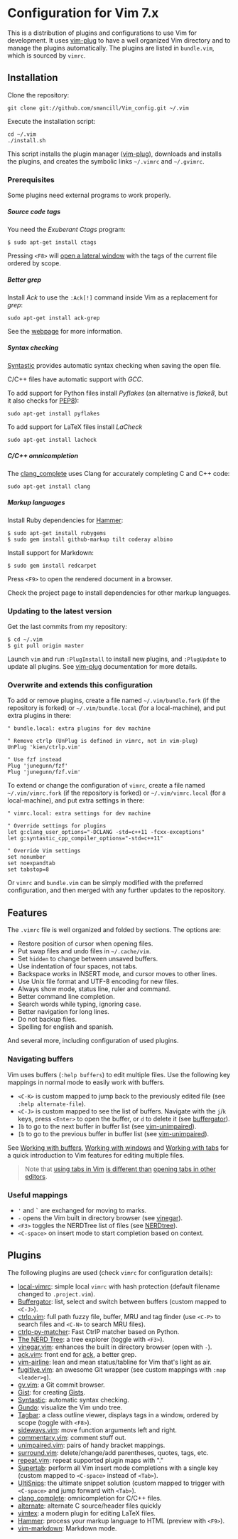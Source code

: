# Configuration for Vim 7.x

This is a distribution of plugins and configurations to use Vim for development.
It uses [vim-plug][vim-plug] to have a well organized Vim directory and to
manage the plugins automatically.
The plugins are listed in `bundle.vim`, which is sourced by `vimrc`.

## Installation

Clone the repository:

    git clone git://github.com/smancill/Vim_config.git ~/.vim

Execute the installation script:

    cd ~/.vim
    ./install.sh

This script installs the plugin manager ([vim-plug][vim-plug]), downloads
and installs the plugins, and creates the symbolic links `~/.vimrc` and
`~/.gvimrc`.

### Prerequisites

Some plugins need external programs to work properly.

##### Source code tags

You need the *Exuberant Ctags* program:

    $ sudo apt-get install ctags

Pressing `<F8>` will [open a lateral window][tagbar]
with the tags of the current file ordered by scope.

##### Better *grep*

Install *Ack* to use the `:Ack[!]` command inside Vim as a replacement for
*grep*:

    sudo apt-get install ack-grep

See the [webpage][ack-web] for more information.

##### Syntax checking

[Syntastic][syntastic] provides automatic syntax
checking when saving the open file.

C/C++ files have automatic support with *GCC*.

To add support for Python files install *Pyflakes* (an alternative is
*flake8*, but it also checks for [PEP8](http://www.python.org/dev/peps/pep-0008)):

    sudo apt-get install pyflakes

To add support for LaTeX files install *LaCheck*

    sudo apt-get install lacheck

##### C/C++ omnicompletion

The [clang_complete][clang_complete] uses Clang for
accurately completing C and C++ code:

    sudo apt-get install clang

##### Markup languages

Install Ruby dependencies for [Hammer][hammer]:

    $ sudo apt-get install rubygems
    $ sudo gem install github-markup tilt coderay albino

Install support for Markdown:

    $ sudo gem install redcarpet

Press `<F9>` to open the rendered document in a browser.

Check the project page to install dependencies for other markup languages.

### Updating to the latest version

Get the last commits from my repository:

    $ cd ~/.vim
    $ git pull origin master

Launch `vim` and run `:PlugInstall` to install new plugins, and `:PlugUpdate`
to update all plugins. See [vim-plug][vim-plug] documentation for more
details.

### Overwrite and extends this configuration

To add or remove plugins, create a file named `~/.vim/bundle.fork`
(if the repository is forked) or `~/.vim/bundle.local` (for a local-machine),
and put extra plugins in there:

```vim
" bundle.local: extra plugins for dev machine

" Remove ctrlp (UnPlug is defined in vimrc, not in vim-plug)
UnPlug 'kien/ctrlp.vim'

" Use fzf instead
Plug 'junegunn/fzf'
Plug 'junegunn/fzf.vim'
```

To extend or change the configuration of `vimrc`,
create a file named `~/.vim/vimrc.fork` (if the repository is forked)
or `~/.vim/vimrc.local` (for a local-machine), and put extra settings in there:

```vim
" vimrc.local: extra settings for dev machine

" Override settings for plugins
let g:clang_user_options="-DCLANG -std=c++11 -fcxx-exceptions"
let g:syntastic_cpp_compiler_options="-std=c++11"

" Override Vim settings
set nonumber
set noexpandtab
set tabstop=8
```

Or `vimrc` and `bundle.vim` can be simply modified with the preferred
configuration, and then merged with any further updates to the repository.

## Features

The `.vimrc` file is well organized and folded by sections.  The options are:

* Restore position of cursor when opening files.
* Put swap files and undo files in `~/.cache/vim`.
* Set `hidden` to change between unsaved buffers.
* Use indentation of four spaces, not tabs.
* Backspace works in INSERT mode, and cursor moves to other lines.
* Use Unix file format and UTF-8 encoding for new files.
* Always show mode, status line, ruler and command.
* Better command line completion.
* Search words while typing, ignoring case.
* Better navigation for long lines.
* Do not backup files.
* Spelling for english and spanish.

And several more, including configuration of used plugins.

### Navigating buffers

Vim uses buffers (`:help buffers`) to edit multiple files.
Use the following key mappings in normal mode to easily work with buffers.

* `<C-K>` is custom mapped to jump back to the previously edited file
  (see `:help alternate-file`).
* `<C-J>` is custom mapped to see the list of buffers.
  Navigate with the `j`/`k` keys, press `<Enter>` to open the buffer,
  or `d` to delete it (see [buffergator][buffergator]).
* `]b` to go to the next buffer in buffer list (see [vim-unimpaired][unimpaired]).
* `[b` to go to the previous buffer in buffer list (see [vim-unimpaired][unimpaired]).

See [Working with buffers](http://vimcasts.org/episodes/working-with-buffers/),
[Working with windows](http://vimcasts.org/episodes/working-with-windows/)
and [Working with tabs](http://vimcasts.org/episodes/working-with-tabs/)
for a quick introduction to Vim features for editing multiple files.

> Note that [using tabs in Vim](http://stackoverflow.com/a/26710166)
> [is different than](http://stackoverflow.com/a/103590)
> [opening tabs in other editors](https://sanctum.geek.nz/arabesque/buffers-windows-tabs/).

### Useful mappings

* ` ' ` and `` ` `` are exchanged for moving to marks.
* ` - ` opens the Vim built in directory browser (see [vinegar][vinegar]).
* `<F3>` toggles the NERDTree list of files (see [NERDtree][nerdtree]).
* `<C-space>` on insert mode to start completion based on context.


## Plugins

The following plugins are used (check `vimrc` for configuration details):

* [local-vimrc](https://github.com/MarcWeber/vim-addon-local-vimrc):
  simple local `vimrc` with hash protection (default filename changed to
  `.project.vim`).
* [Buffergator][buffergator]: list, select and switch between buffers
  (custom mapped to `<C-J>`).
* [ctrlp.vim][ctrlp]: full path fuzzy file, buffer, MRU and tag finder
  (use `<C-P>` to search files and `<C-N>` to search MRU files).
* [ctrlp-py-matcher](https://github.com/FelikZ/ctrlp-py-matcher):
  Fast CtrlP matcher based on Python.
* [The NERD Tree][nerdtree]: a tree explorer (toggle with `<F3>`).
* [vinegar.vim][vinegar]: enhances the built in directory browser (open with `-`).
* [ack.vim](https://github.com/mileszs/ack.vim): front end for [ack][ack-web],
  a better grep.
* [vim-airline][airline]: lean and mean status/tabline for Vim that's light as air.
* [fugitive.vim][fugitive]: an awesome Git wrapper
  (see custom mappings with `:map <leader>g`).
* [gv.vim][gv]: a Git commit browser.
* [Gist][gist]: for creating [Gists][gist-web].
* [Syntastic][syntastic]: automatic syntax checking.
* [Gundo][gundo]: visualize the Vim undo tree.
* [Tagbar][tagbar]: a class outline viewer, displays tags in a window,
  ordered by scope (toggle with `<F8>`).
* [sideways.vim][sideways]: move function arguments left and right.
* [commentary.vim][commentary]: comment stuff out.
* [unimpaired.vim][unimpaired]: pairs of handy bracket mappings.
* [surround.vim][surround]: delete/change/add parentheses, quotes, tags, etc.
* [repeat.vim][repeat]: repeat supported plugin maps with "."
* [Supertab][supertab]: perform all Vim insert mode completions with a single key
  (custom mapped to `<C-space>` instead of `<Tab>`).
* [UltiSnips][ultisnips]: the ultimate snippet solution
  (custom mapped to trigger with `<C-space>` and jump forward with `<Tab>`).
* [clang_complete][clang_complete]: omnicompletion for C/C++ files.
* [alternate][alternate]: alternate C source/header files quickly
* [vimtex][vimtex]: a modern plugin for editing LaTeX files.
* [Hammer][hammer]: process your markup language to HTML
  (preview with `<F9>`).
* [vim-markdown][markdown_mode]: Markdown mode.


[vim-plug]: https://github.com/junegunn/vim-plug
[buffergator]: https://github.com/jeetsukumaran/vim-buffergator
[CtrlP]: http://kien.github.com/ctrlp.vim
[nerdtree]: https://github.com/scrooloose/nerdtree
[vinegar]: https://github.com/tpope/vim-vinegar
[airline]: https://github.com/vim-airline/vim-airline
[fugitive]: https://github.com/tpope/vim-fugitive
[gv]: https://github.com/junegunn/gv.vim
[gist]: https://github.com/mattn/gist-vim
[syntastic]: https://github.com/scrooloose/syntastic
[gundo]: https://github.com/sjl/gundo.vim
[tagbar]: https://github.com/majutsushi/tagbar
[sideways]: https://github.com/AndrewRadev/sideways.vim
[commentary]: https://github.com/tpope/vim-commentary
[unimpaired]: https://github.com/tpope/vim-unimpaired
[surround]: https://github.com/tpope/vim-surround
[repeat]: https://github.com/tpope/vim-repeat
[supertab]: https://github.com/ervandew/supertab
[ultisnips]: https://github.com/sirver/ultisnips
[clang_complete]: https://github.com/Rip-Rip/clang_complete
[alternate]: https://github.com/vim-scripts/a.vim
[vimtex]: https://github.com/lervag/vimtex
[markdown_mode]: https://github.com/plasticboy/vim-markdown
[hammer]: https://github.com/wikimatze/hammer.vim

[ack-web]: http://betterthangrep.com
[gist-web]: https://gist.github.com
